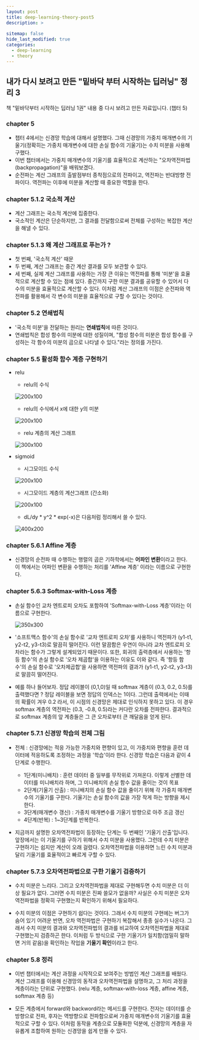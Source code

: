 ```yaml
---
layout: post
title: deep-learning-theory-post5
description: >
  
sitemap: false
hide_last_modified: true
categories:
  - deep-learning
  - theory
---
```


## 내가 다시 보려고 만든 "밑바닥 부터 시작하는 딥러닝" 정리 3

책 "밑바닥부터 시작하는 딥러닝 1권" 내용 중 다시 보려고 만든 자료입니다. (챕터 5)

### chapter 5

- 챕터 4에서는 신경망 학습에 대해서 설명했다. 그때 신경망의 가중치 매개변수의 기울기(정확히는 가중치 매개변수에 대한 손실 함수의 기울기)는 수치 미분을 사용해 구했다.
- 이번 챕터에서는 가중치 매개변수의 기울기를 효율적으로 계산하는 "오차역전파법(backpropagation)"을 배워보겠다.
- 순전파는 계산 그래프의 출발점부터 종착점으로의 전파이고, 역전파는 반대방향 전파이다. 역전파는 이후에 미분을 계산할 때 중요한 역할을 한다.

### chapter 5.1.2 국소적 계산

- 계산 그래프는 국소적 계산에 집중한다.
- 국소적인 계산은 단순하지만, 그 결과를 전달함으로써 전체를 구성하는 복잡한 계산을 해낼 수 있다.

### chapter 5.1.3 왜 계산 그래프로 푸는가 ?

- 첫 번째, '국소적 계산' 때문
- 두 번째, 계산 그래프는 중간 계산 결과를 모두 보관할 수 있다.
- 세 번째, 실제 계산 그래프를 사용하는 가장 큰 이유는 역전파를 통해 '미분'을 효율적으로 계산할 수 있는 점에 있다. 중간까지 구한 미분 결과를 공유할 수 있어서 다수의 미분을 효율적으로 계산할 수 있다. 이처럼 계산 그래프의 이점은 순전파와 역전파를 활용해서 각 변수의 미분을 효율적으로 구할 수 있다는 것이다.

### chapter 5.2 연쇄법칙

- '국소적 미분'을 전달하는 원리는 <strong>연쇄법칙</strong>에 따른 것이다.
- 연쇄법칙은 합성 함수의 미분에 대한 성질이며, "합성 함수의 미분은 합성 함수를 구성하는 각 함수의 미분의 곱으로 나타낼 수 있다."라는 정의를 가진다.

### chapter 5.5 활성화 함수 계층 구현하기

- relu
   - relu의 수식

   ![200x100](https://t1.daumcdn.net/cfile/tistory/9954A93C5B06AAEB2D)

   - relu의 수식에서 x에 대한 y의 미분

   ![200x100](https://img1.daumcdn.net/thumb/R1280x0/?scode=mtistory2&fname=https%3A%2F%2Fblog.kakaocdn.net%2Fdn%2FbURUsW%2FbtqAK40NRNW%2FrlUqsXRGG5dkGFJViUVvQK%2Fimg.png)

   - relu 계층의 계산 그래프

   ![300x100](https://img1.daumcdn.net/thumb/R1280x0/?scode=mtistory2&fname=https%3A%2F%2Fblog.kakaocdn.net%2Fdn%2FPgp1D%2FbtqAKhl4f1d%2FCU03m5gaYX0TsZyKxYcFAK%2Fimg.png)

- sigmoid
   - 시그모이드 수식

   ![200x100](https://img1.daumcdn.net/thumb/R1280x0/?scode=mtistory2&fname=https%3A%2F%2Fblog.kakaocdn.net%2Fdn%2FbuXy9x%2FbtqALQgKeCz%2FREaaWJwaxHwamvvo9rBND0%2Fimg.png)

   - 시그모이드 계층의 계산그래프 (간소화)

   ![200x100](https://img1.daumcdn.net/thumb/R1280x0/?scode=mtistory2&fname=https%3A%2F%2Fblog.kakaocdn.net%2Fdn%2FbvPr42%2FbtqAJguEsdA%2FUiGw0rXsKC2uslPUV01FQ0%2Fimg.png)

   - dL/dy * y^2 * exp(-x)은 다음처럼 정리해서 쓸 수 있다.

   ![400x200](https://img1.daumcdn.net/thumb/R1280x0/?scode=mtistory2&fname=https%3A%2F%2Fblog.kakaocdn.net%2Fdn%2FS4aIY%2FbtqAK4Gy0by%2FqiSZM4buvGUgxbFCurlO40%2Fimg.png)

### chapter 5.6.1 Affine 계층

- 신경망의 순전파 때 수행하는 행렬의 곱은 기하학에서는 <strong>어파인 변환</strong>이라고 한다. 이 책에서는 어파인 변환을 수행하는 처리를 'Affine 계층' 이라는 이름으로 구현한다.

### chapter 5.6.3 Softmax-with-Loss 계층

- 손실 함수인 교차 엔트로피 오차도 포함하여 'Softmax-with-Loss 계층'이라는 이름으로 구현한다.

   ![350x300](https://img1.daumcdn.net/thumb/R1280x0/?scode=mtistory2&fname=https%3A%2F%2Fblog.kakaocdn.net%2Fdn%2FrWMeM%2FbtqQptySbcy%2FOcmx41ncd8SD6e7nPhVAkK%2Fimg.png)

- '소프트맥스 함수'의 손실 함수로 '교차 엔트로피 오차'를 사용하니 역전파가 (y1-t1, y2-t2, y3-t3)로 말끔히 떨어진다. 이런 말끔함은 우연이 아니라 교차 엔트로피 오차라는 함수가 그렇게 설계되었기 때문이다. 또한, 회귀의 출력층에서 사용하는 '항등 함수'의 손실 함수로 '오차 제곱합'을 이용하는 이유도 이와 같다. 즉 '항등 함수'의 손실 함수로 '오차제곱합'을 사용하면 역전파의 결과가 (y1-t1, y2-t2, y3-t3)로 말끔히 떨어진다.

- 예를 하나 들어보자. 정답 레이블이 (0,1,0)일 때 softmax 계층이 (0.3, 0.2, 0.5)를 출력했다면 ? 정답 레이블을 보면 정답의 인덱스는 1이다. 그런데 출력에서는 이때의 확률이 겨우 0.2 라서, 이 시점의 신경망은 제대로 인식하지 못하고 있다. 이 경우 softmax 계층의 역전파는 (0.3, -0.8, 0.5)라는 커다란 오차를 전파한다. 결과적으로 softmax 계층의 앞 계층들은 그 큰 오차로부터 큰 깨달음을 얻게 된다.

### chapter 5.7.1 신경망 학습의 전체 그림

- 전체 : 신경망에는 적응 가능한 가중치와 편향이 있고, 이 가중치와 편향을 훈련 데이터에 적응하도록 조정하는 과정을 '학습'이라 한다. 신경망 학습은 다음과 같이 4단계로 수행한다.
   - 1단계(미니배치) : 훈련 데이터 중 일부를 무작위로 가져온다. 이렇게 선별한 데이터를 미니배치라 하며, 그 미니배치의 손실 함수 값을 줄이는 것이 목표
   - 2단계(기울기 산출) : 미니배치의 손실 함수 값을 줄이기 위해 각 가중치 매개변수의 기울기를 구한다. 기울기는 손실 함수의 값을 가장 작게 하는 방향을 제시한다.
   - 3단계(매개변수 갱신) : 가중치 매개변수를 기울기 방향으로 아주 조금 갱신
   - 4단계(반복) : 1~3단계를 반복한다.

- 지금까지 설명한 오차역전파법이 등장하는 단계는 두 번째인 '기울기 산출'입니다. 앞장에서는 이 기울기를 구하기 위해서 수치 미분을 사용했다. 그런데 수치 미분은 구현하기는 쉽지만 계산이 오래 걸렸다. 오차역전파법을 이용하면 느린 수치 미분과 달리 기울기를 효율적이고 빠르게 구할 수 있다.

### chapter 5.7.3 오차역전파법으로 구한 기울기 검증하기

- 수치 미분은 느리다. 그리고 오차역전파법을 제대로 구현해두면 수치 미분은 더 이상 필요가 없다. 그러면 수치 미분은 진짜 쓸모가 없을까? 사실은 수치 미분은 오차 역전파법을 정확히 구현했는지 확인하기 위해서 필요하다.

- 수치 미분의 이점은 구현하기 쉽다는 것이다. 그래서 수치 미분의 구현에는 버그가 숨어 있기 어려운 반면, 오차 역전파법은 구현하기 복잡해서 종종 실수가 나온다. 그래서 수치 미분의 결과와 오차역전파법의 결과를 비교하여 오차역전파법을 제대로 구현했는지 검증하곤 한다. 이처럼 두 방식으로 구한 기울기가 일치함(엄밀히 말하면 거의 같음)을 확인하는 작업을 <strong>기울기 확인</strong>이라고 한다.

### chapter 5.8 정리

- 이번 챕터에서는 계산 과정을 시작적으로 보여주는 방법인 계산 그래프를 배웠다. 계산 그래프를 이용해 신경망의 동작과 오차역전파법을 설명하고, 그 처리 과정을 계층이라는 단위로 구현했다. (relu 계층, softmax-with-loss 계층, affine 계층, softmax 계층 등)

- 모든 계층에서 forward와 backword라는 메서드를 구현한다. 전자는 데이터를 순방향으로 전파, 후자는 역방향으로 전파함으로써 가중치 매개변수의 기울기를 효율적으로 구할 수 있다. 이처럼 동작을 계층으로 모듈화한 덕분에, 신경망의 계층을 자유롭게 조합하여 원하는 신경망을 쉽게 만들 수 있다.










